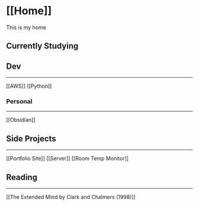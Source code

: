 # [[Home]]

This is my home

## Currently Studying

## Dev 
---
[[AWS]]
[[Python]]

### Personal
---
[[Obsidian]]

## Side Projects
---
[[Portfolio Site]]
[[Server]]
[[Room Temp Monitor]]

## Reading
---
[[The Extended Mind by Clark and Chalmers (1998)]]

